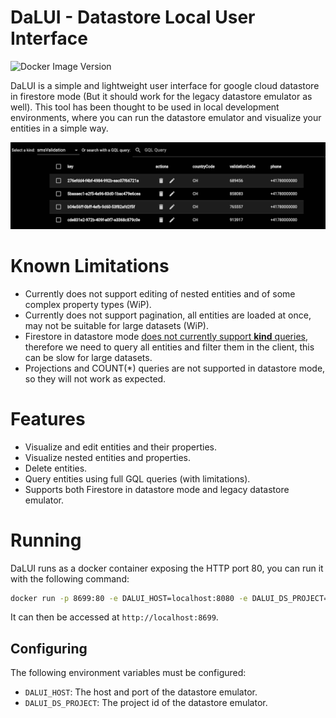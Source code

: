 # DaLUI - Datastore Local User Interface
![Docker Image Version](https://img.shields.io/docker/v/vexdev/dalui)

DaLUI is a simple and lightweight user interface for google cloud datastore in firestore mode (But it should work for the legacy datastore emulator as well).
This tool has been thought to be used in local development environments, where you can run the datastore emulator and visualize your entities in a simple way.

![Example](https://raw.githubusercontent.com/vexdev/dalui/main/example.png)

# Known Limitations
- Currently does not support editing of nested entities and of some complex property types (WiP).
- Currently does not support pagination, all entities are loaded at once, may not be suitable for large datasets (WiP).
- Firestore in datastore mode [does not currently support __kind__ queries](https://github.com/firebase/firebase-tools/issues/6903), therefore we need to query all entities and filter them in the client, this can be slow for large datasets.
- Projections and COUNT(*) queries are not supported in datastore mode, so they will not work as expected.

# Features
- Visualize and edit entities and their properties.
- Visualize nested entities and properties.
- Delete entities.
- Query entities using full GQL queries (with limitations).
- Supports both Firestore in datastore mode and legacy datastore emulator.

# Running
DaLUI runs as a docker container exposing the HTTP port 80, you can run it with the following command:

```bash
docker run -p 8699:80 -e DALUI_HOST=localhost:8080 -e DALUI_DS_PROJECT=your-project-id vexdev/dalui
```

It can then be accessed at `http://localhost:8699`.

## Configuring
The following environment variables must be configured:

- `DALUI_HOST`: The host and port of the datastore emulator.
- `DALUI_DS_PROJECT`: The project id of the datastore emulator.